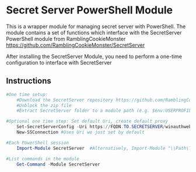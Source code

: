 # Secret Server PowerShell Module

This is a wrapper module for managing secret server with PowerShell. The module contains a set of functions which interface with the SecretServer PowerShell module from RamblingCookieMonster https://github.com/RamblingCookieMonster/SecretServer

After installing the SecretServer Module, you need to perform a one-time configuration to interface with SecretServer

## Instructions

```PowerShell
#One time setup:
    #Download the SecretServer repository https://github.com/RamblingCookieMonster/SecretServer
    #Unblock the zip file
    #Extract SecretServer folder to a module path (e.g. $env:USERPROFILE\Documents\WindowsPowerShell\Modules\)

#Optional one time step: Set default Uri, create default proxy
    Set-SecretServerConfig -Uri https://FQDN.TO.SECRETSERVER/winauthwebservices/sswinauthwebservice.asmx
    New-SSConnection #Uses Uri we just set by default

#Each PowerShell session
    Import-Module SecretServer  #Alternatively, Import-Module "\\Path\To\SecretServer"

#List commands in the module
    Get-Command -Module SecretServer
```